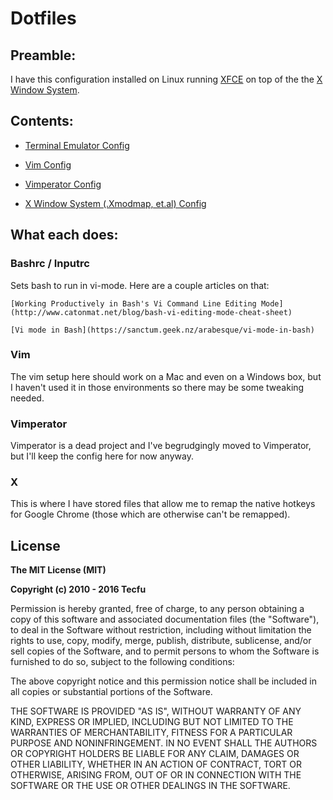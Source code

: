 # Dotfiles

## Preamble:

I have this configuration installed on Linux running [XFCE](https://en.wikipedia.org/wiki/Xfce) on top of the the [X Window System](https://en.wikipedia.org/wiki/X_Window_System).

## Contents: 

- [Terminal Emulator Config](terminal/README.md)  

- [Vim Config](.vim/README.md)  

- [Vimperator Config](.vimperator/README.md)  

- [X Window System (.Xmodmap, et.al) Config](x/README.md)

## What each does:

### Bashrc / Inputrc

Sets bash to run in vi-mode. Here are a couple articles on that:

	[Working Productively in Bash's Vi Command Line Editing Mode](http://www.catonmat.net/blog/bash-vi-editing-mode-cheat-sheet)

	[Vi mode in Bash](https://sanctum.geek.nz/arabesque/vi-mode-in-bash)

### Vim

The vim setup here should work on a Mac and even on a Windows box, but I haven't used it in those environments so there may be some tweaking needed. 

### Vimperator

Vimperator is a dead project and I've begrudgingly moved to Vimperator, but I'll keep the config here for now anyway.

### X

This is where I have stored files that allow me to remap the native hotkeys for Google Chrome (those which are otherwise can't be remapped). 

## License

**The MIT License (MIT)**

**Copyright (c) 2010 - 2016 Tecfu**

Permission is hereby granted, free of charge, to any person obtaining a copy of this software and associated documentation files (the "Software"), to deal in the Software without restriction, including without limitation the rights to use, copy, modify, merge, publish, distribute, sublicense, and/or sell copies of the Software, and to permit persons to whom the Software is furnished to do so, subject to the following conditions:

The above copyright notice and this permission notice shall be included in all copies or substantial portions of the Software.

THE SOFTWARE IS PROVIDED "AS IS", WITHOUT WARRANTY OF ANY KIND, EXPRESS OR IMPLIED, INCLUDING BUT NOT LIMITED TO THE WARRANTIES OF MERCHANTABILITY, FITNESS FOR A PARTICULAR PURPOSE AND NONINFRINGEMENT. IN NO EVENT SHALL THE AUTHORS OR COPYRIGHT HOLDERS BE LIABLE FOR ANY CLAIM, DAMAGES OR OTHER LIABILITY, WHETHER IN AN ACTION OF CONTRACT, TORT OR OTHERWISE, ARISING FROM, OUT OF OR IN CONNECTION WITH THE SOFTWARE OR THE USE OR OTHER DEALINGS IN THE SOFTWARE.
